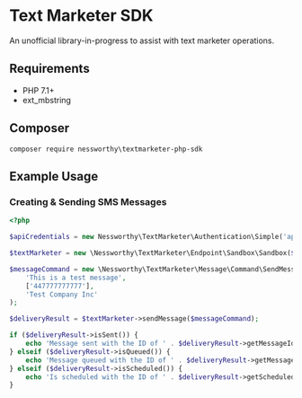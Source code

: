 # Text Marketer SDK

An unofficial library-in-progress to assist with text marketer operations.

## Requirements

* PHP 7.1+
* ext_mbstring

## Composer

```
composer require nessworthy\textmarketer-php-sdk
```

## Example Usage

### Creating & Sending SMS Messages

```php
<?php

$apiCredentials = new Nessworthy\TextMarketer\Authentication\Simple('api_username', 'api_password');

$textMarketer = new \Nessworthy\TextMarketer\Endpoint\Sandbox\Sandbox($apiCredentials);

$messageCommand = new \Nessworthy\TextMarketer\Message\Command\SendMessage(
    'This is a test message',
    ['447777777777'],
    'Test Company Inc'
);

$deliveryResult = $textMarketer->sendMessage($messageCommand);

if ($deliveryResult->isSent()) {
    echo 'Message sent with the ID of ' . $deliveryResult->getMessageId();
} elseif ($deliveryResult->isQueued()) {
    echo 'Message queued with the ID of ' . $deliveryResult->getMessageId();
} elseif ($deliveryResult->isScheduled()) {
    echo 'Is scheduled with the ID of ' . $deliveryResult->getScheduledId();
}

```